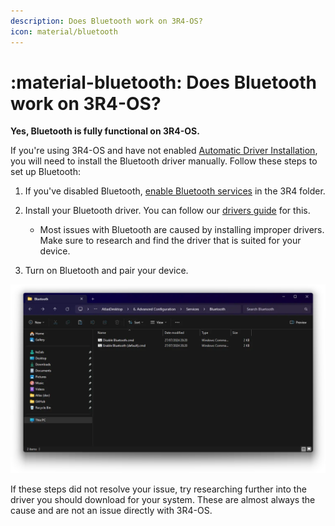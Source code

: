 ```yaml
---
description: Does Bluetooth work on 3R4-OS?
icon: material/bluetooth
---
```


# :material-bluetooth: Does Bluetooth work on 3R4-OS?

**Yes, Bluetooth is fully functional on 3R4-OS.**

If you're using 3R4-OS and have not enabled [Automatic Driver Installation](../getting-started/post-installation/drivers/getting-started.md#want-driver-installation-updates-through-windows-update-instead), you will need to install the Bluetooth driver manually. Follow these steps to set up Bluetooth:

1. If you've disabled Bluetooth, [enable Bluetooth services](../getting-started/post-installation/3R4-folder/advanced-configuration.md#services) in the 3R4 folder.

2. Install your Bluetooth driver. You can follow our [drivers guide](../getting-started/post-installation/drivers/others.md) for this.
    - Most issues with Bluetooth are caused by installing improper drivers. Make sure to research and find the driver that is suited for your device.

3. Turn on Bluetooth and pair your device.

![The 3R4 'Bluetooth' configuration folder](../assets/images/bluetooth-script-folder.webp)

If these steps did not resolve your issue, try researching further into the driver you should download for your system. These are almost always the cause and are not an issue directly with 3R4-OS.
